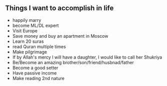 <h2>Things I want to accomplish in life </h2>

<ul>
  <li>happily marry</li>
  <li>become ML/DL expert</li>
  <li>Visit Europe</li>
  <li>Save money and buy an apartment in Moscow</li>
  <li>Learn 20 suras</li>
  <li>read Quran multiple times</li>
  <li>Make pilgrimage</li>
  <li>If by Allah's mercy I will have a daughter, I would like to call her Shukriya</li>
  <li>Be/Become an amazing brother/son/friend/husbnad/father</li>
  <li>Become a good setter</li>
  <li>Have passive income</li>
  <li>Make reading 2nd nature</li>
</ul>
